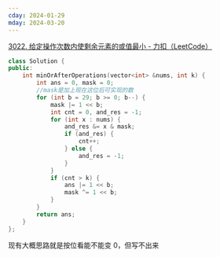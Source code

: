 ```yaml
---
cday: 2024-01-29
mday: 2024-03-20
---
```


[3022. 给定操作次数内使剩余元素的或值最小 - 力扣（LeetCode）](https://leetcode.cn/problems/minimize-or-of-remaining-elements-using-operations/description/)

```cpp
class Solution {
public:
    int minOrAfterOperations(vector<int> &nums, int k) {
        int ans = 0, mask = 0;
        //mask是加上现在这位后可实现的数
        for (int b = 29; b >= 0; b--) {
            mask |= 1 << b;
            int cnt = 0, and_res = -1; 
            for (int x : nums) {
                and_res &= x & mask;
                if (and_res) {
                    cnt++; 
                } else {
                    and_res = -1; 
                }
            }
            if (cnt > k) {
                ans |= 1 << b; 
                mask ^= 1 << b; 
            }
        }
        return ans;
    }
};
```

现有大概思路就是按位看能不能变 0，但写不出来
